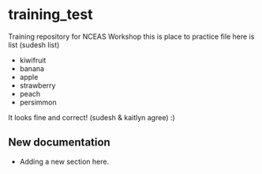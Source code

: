 # training_test 
Training repository for NCEAS Workshop
this is place to practice file 
here is list (sudesh list)

* kiwifruit
* banana
* apple
* strawberry
* peach
* persimmon

It looks fine and correct! (sudesh & kaitlyn agree) :)

## New documentation

- Adding a new section here.

